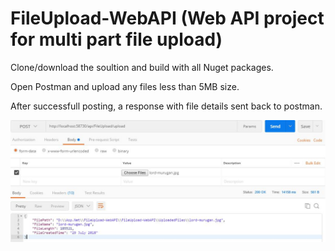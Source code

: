 # FileUpload-WebAPI (Web API project for multi part file upload)

Clone/download the soultion and build with all Nuget packages.

Open Postman and upload any files less than 5MB size.

After successfull posting, a response with file details sent back to postman. 

![](images/uploadfile-postman.JPG)
